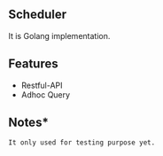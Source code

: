 ## Scheduler
It is Golang implementation.

## Features
* Restful-API
* Adhoc Query


## Notes*
```
It only used for testing purpose yet.
```
